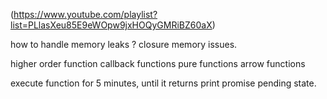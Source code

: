 (https://www.youtube.com/playlist?list=PLlasXeu85E9eWOpw9jxHOQyGMRiBZ60aX)

how to handle memory leaks ? closure memory issues.

higher order function
callback functions
pure functions
arrow functions

execute function for 5 minutes, until it returns print promise pending state.